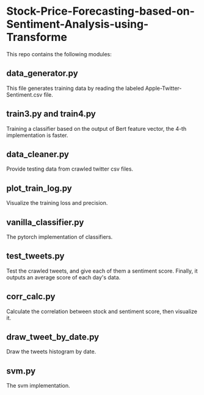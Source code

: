 # Stock-Price-Forecasting-based-on-Sentiment-Analysis-using-Transforme

This repo contains the following modules:

## data_generator.py

This file generates training data by reading the labeled Apple-Twitter-Sentiment.csv file.

## train3.py and train4.py

Training a classifier based on the output of Bert feature vector, the 4-th implementation is faster.

## data_cleaner.py

Provide testing data from crawled twitter csv files.

## plot_train_log.py

Visualize the training loss and precision.

## vanilla_classifier.py

The pytorch implementation of classifiers.

## test_tweets.py

Test the crawled tweets, and give each of them a sentiment score. Finally, it outputs an average score of each day's data.

## corr_calc.py

Calculate the correlation between stock and sentiment score, then visualize it.

## draw_tweet_by_date.py

Draw the tweets histogram by date.

## svm.py

The svm implementation.
